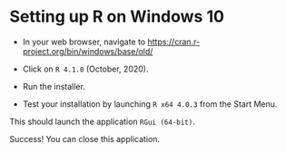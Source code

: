 # Setting up R on Windows 10

- In your web browser, navigate to <https://cran.r-project.org/bin/windows/base/old/>

- Click on `R 4.1.0` (October, 2020).

- Run the installer.

- Test your installation by launching `R x64 4.0.3` from the Start Menu.

This should launch the application `RGui (64-bit)`.

Success! You can close this application.
